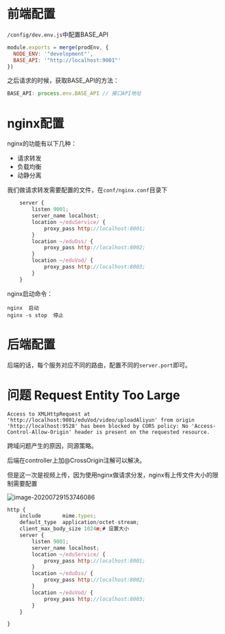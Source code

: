 # 前端配置

`/config/dev.env.js`中配置BASE_API

```js
module.exports = merge(prodEnv, {
  NODE_ENV: '"development"',
  BASE_API: '"http://localhost:9001"'
})
```

之后请求的时候，获取BASE_API的方法：

```js
BASE_API: process.env.BASE_API // 接口API地址
```

# nginx配置

nginx的功能有以下几种：

- 请求转发
- 负载均衡
- 动静分离

我们做请求转发需要配置的文件，在`conf/nginx.conf`目录下

```js
    server {
        listen 9001;
        server_name localhost;
        location ~/eduService/ {
            proxy_pass http://localhost:8001;
        }
        location ~/eduOss/ {
            proxy_pass http://localhost:8002;
        }
        location ~/eduVod/ {
            proxy_pass http://localhost:8003;
        }
    }
```

nginx启动命令：

```shell
nginx  启动
nginx -s stop  停止
```

# 后端配置

后端的话，每个服务对应不同的路由，配置不同的`server.port`即可。

# 问题 Request Entity Too Large

`Access to XMLHttpRequest at 'http://localhost:9001/eduVod/video/uploadAliyun' from origin 'http://localhost:9528' has been blocked by CORS policy: No 'Access-Control-Allow-Origin' header is present on the requested resource.`

跨域问题产生的原因，同源策略。

后端在controller上加@CrossOrigin注解可以解决。

但是这一次是视频上传，因为使用nginx做请求分发，nginx有上传文件大小的限制需要配置

![image-20200729153746086](C:\Users\13327\AppData\Roaming\Typora\typora-user-images\image-20200729153746086.png)

```js
http {
    include       mime.types;
    default_type  application/octet-stream;
    client_max_body_size 1024m;# 设置大小
    server {
        listen 9001;
        server_name localhost;
        location ~/eduService/ {
            proxy_pass http://localhost:8001;
        }
        location ~/eduOss/ {
            proxy_pass http://localhost:8002;
        }
        location ~/eduVod/ {
            proxy_pass http://localhost:8003;
        }
    }

}
```

